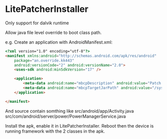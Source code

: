 LitePatcherInstaller
====================

Only support for dalvik runtime

Allow java file level override to boot class path.

e.g.
Create an application
with AndroidManifest.xml:

```html
<?xml version="1.0" encoding="utf-8"?>
<manifest xmlns:android="http://schemas.android.com/apk/res/android"
	package="an.override.kk443"
	android:versionCode="2" android:versionName="2.0">
	<uses-sdk android:minSdkVersion="17" />

	<application>
		<meta-data android:name="mbcpDescription" android:value="Patch framework" />
		<meta-data android:name="mbcpTargetJarPath" android:value="/system/framework/framework.jar" />
	</application>

</manifest>
```

And source contain somthing like
src/android/app/Activity.java
src/com/android/server/power/PowerManagerService.java

Install the apk, enable it in LitePatcherInstaller.
Reboot then the device is running framework with the 2 classes in the apk.
